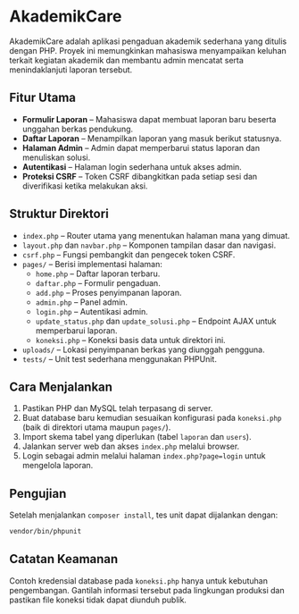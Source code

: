 # AkademikCare

AkademikCare adalah aplikasi pengaduan akademik sederhana yang ditulis dengan PHP. Proyek ini memungkinkan mahasiswa menyampaikan keluhan terkait kegiatan akademik dan membantu admin mencatat serta menindaklanjuti laporan tersebut.

## Fitur Utama

- **Formulir Laporan** – Mahasiswa dapat membuat laporan baru beserta unggahan berkas pendukung.
- **Daftar Laporan** – Menampilkan laporan yang masuk berikut statusnya.
- **Halaman Admin** – Admin dapat memperbarui status laporan dan menuliskan solusi.
- **Autentikasi** – Halaman login sederhana untuk akses admin.
- **Proteksi CSRF** – Token CSRF dibangkitkan pada setiap sesi dan diverifikasi ketika melakukan aksi.

## Struktur Direktori

- `index.php` – Router utama yang menentukan halaman mana yang dimuat.
- `layout.php` dan `navbar.php` – Komponen tampilan dasar dan navigasi.
- `csrf.php` – Fungsi pembangkit dan pengecek token CSRF.
- `pages/` – Berisi implementasi halaman:
  - `home.php` – Daftar laporan terbaru.
  - `daftar.php` – Formulir pengaduan.
  - `add.php` – Proses penyimpanan laporan.
  - `admin.php` – Panel admin.
  - `login.php` – Autentikasi admin.
  - `update_status.php` dan `update_solusi.php` – Endpoint AJAX untuk memperbarui laporan.
  - `koneksi.php` – Koneksi basis data untuk direktori ini.
- `uploads/` – Lokasi penyimpanan berkas yang diunggah pengguna.
- `tests/` – Unit test sederhana menggunakan PHPUnit.

## Cara Menjalankan

1. Pastikan PHP dan MySQL telah terpasang di server.
2. Buat database baru kemudian sesuaikan konfigurasi pada `koneksi.php` (baik di direktori utama maupun `pages/`).
3. Import skema tabel yang diperlukan (tabel `laporan` dan `users`).
4. Jalankan server web dan akses `index.php` melalui browser.
5. Login sebagai admin melalui halaman `index.php?page=login` untuk mengelola laporan.

## Pengujian

Setelah menjalankan `composer install`, tes unit dapat dijalankan dengan:

```bash
vendor/bin/phpunit
```

## Catatan Keamanan

Contoh kredensial database pada `koneksi.php` hanya untuk kebutuhan pengembangan. Gantilah informasi tersebut pada lingkungan produksi dan pastikan file koneksi tidak dapat diunduh publik.

